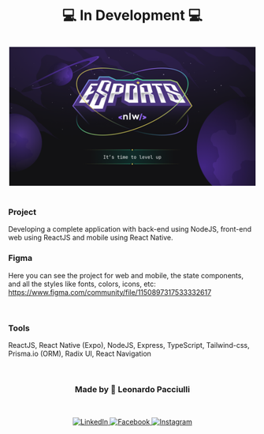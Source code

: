 <h1 align="center">
<br>
💻 In Development 💻
</h1>

<br>

<div align="center">
<img src="./mobile/assets/esp.png" width="500">
</div>

<br>

### Project
Developing a complete application with back-end using NodeJS, front-end web using ReactJS and mobile using React Native.

### Figma
Here you can see the project for web and mobile, the state components, and all the styles like fonts, colors, icons, etc: https://www.figma.com/community/file/1150897317533332617

<br>

### Tools
ReactJS, React Native (Expo), NodeJS, Express, TypeScript, Tailwind-css, Prisma.io (ORM), Radix UI, React Navigation

<br>

<h3 align="center">
  Made by 🚀 Leonardo Pacciulli
</h3>

<br>

<p align="center">
  <a href="https://www.linkedin.com/in/leonardo-pacciulli">
    <img alt="LinkedIn" src="https://img.shields.io/badge/LinkedIn-/in/leonardopacciulli-0e76a8?style=flat&logoColor=white&logo=linkedin">
  </a>
  <a href="https://www.facebook.com/paculli">
    <img alt="Facebook" src="https://img.shields.io/badge/Facebook-/LeonardoPacciulli-1778F2?style=flat&logoColor=white&logo=facebook">
  </a>
  <a href="https://www.instagram.com/leopacciulli/">
    <img alt="Instagram" src="https://img.shields.io/badge/Instagram-@leopacciulli-833AB4?style=flat&logoColor=white&logo=instagram">
  </a>
</p>